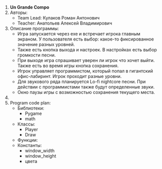 1. __Un Grande Compo__
2. Авторы:
    - Team Lead: Кулаков Роман Антонович
    - Teacher: Анатольев Алексей Владимирович
3. Описание программы:
    - Игра запускается через exe и встречает игрока главным экраном. У пользователя есть выбор: какое-то фиксированное
      значение разных уровней.
    - Также есть кнопка выхода и настроек. В настройках есть выбор громкости песни.
    - При выходе игра спрашивает уверен ли игрок что хочет выйти. Также есть во время игры кнопка сохранения.
    - Игрок управляет программистом, который попал в гигантский офис-лабиринт. Игрок проходит разные уровни.
    - Для звукового ряда планируется Lo-fi nightcore песни. При действии с программистами также будут определенные
      звуки.
    - Окно паузы игры с возможностью сохранения текущего места.
4.
5. Program code plan:
   - Библиотеки:
      - Pygame
      - math
   - Классы:
      - Player
      - Draw
   - Функции:
   - Константы:
      - window_width
      - window_height
      - цвета